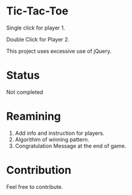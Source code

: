 # Tic-Tac-Toe
Single click for player 1.

Double Click for Player 2.

This project uses excessive use of jQuery.


# Status
Not completed
# Reamining
1. Add info and instruction for players.
2. Algorithim of winning pattern.
3. Congratulation Message at the end of game.

# Contribution
Feel free to contribute.
